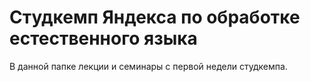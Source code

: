 # Студкемп Яндекса по обработке естественного языка

В данной папке лекции и семинары с первой недели студкемпа. 